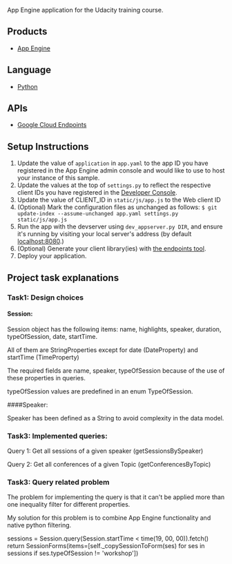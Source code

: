 App Engine application for the Udacity training course.

## Products
- [App Engine][1]

## Language
- [Python][2]

## APIs
- [Google Cloud Endpoints][3]

## Setup Instructions
1. Update the value of `application` in `app.yaml` to the app ID you
   have registered in the App Engine admin console and would like to use to host
   your instance of this sample.
1. Update the values at the top of `settings.py` to
   reflect the respective client IDs you have registered in the
   [Developer Console][4].
1. Update the value of CLIENT_ID in `static/js/app.js` to the Web client ID
1. (Optional) Mark the configuration files as unchanged as follows:
   `$ git update-index --assume-unchanged app.yaml settings.py static/js/app.js`
1. Run the app with the devserver using `dev_appserver.py DIR`, and ensure it's running by visiting your local server's address (by default [localhost:8080][5].)
1. (Optional) Generate your client library(ies) with [the endpoints tool][6].
1. Deploy your application.

## Project task explanations
### Task1: Design choices
#### Session:

Session object has the following items: name, highlights, speaker, duration, typeOfSession, date, startTime.

All of them are StringProperties except for date (DateProperty) and startTime (TimeProperty)

The required fields are name, speaker, typeOfSession because of the use of these properties in queries.

typeOfSession values are predefined in an enum TypeOfSession.

####Speaker:

Speaker has been defined as a String to avoid complexity in the data model.

### Task3: Implemented queries:
Query 1: Get all sessions of a given speaker (getSessionsBySpeaker)

Query 2: Get all conferences of a given Topic (getConferencesByTopic)


### Task3: Query related problem 
The problem for implementing the query is that it can't be applied more than one inequality filter for different properties.

My solution for this problem is to combine App Engine functionality and native python filtering.

sessions = Session.query(Session.startTime < time(19, 00, 00)).fetch()
return SessionForms(items=[self._copySessionToForm(ses) for ses in sessions if ses.typeOfSession != 'workshop'])



[1]: https://developers.google.com/appengine
[2]: http://python.org
[3]: https://developers.google.com/appengine/docs/python/endpoints/
[4]: https://console.developers.google.com/
[5]: https://localhost:8080/
[6]: https://developers.google.com/appengine/docs/python/endpoints/endpoints_tool


